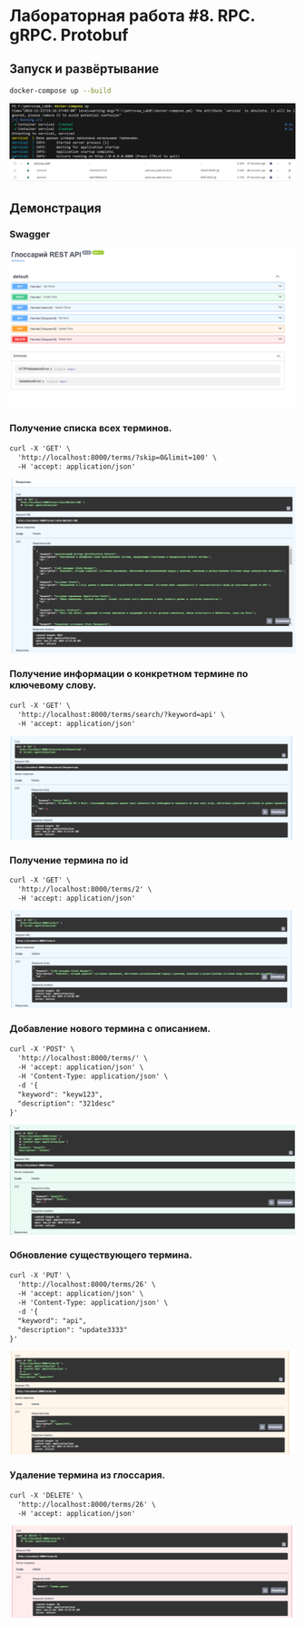 # Лабораторная работа #8. RPC. gRPC. Protobuf

## Запуск и развёртывание

```bash
docker-compose up --build
```
![alt text](1.jpg)
![alt text](2.jpg)
## Демонстрация
### Swagger
![alt text](3.jpg)

### Получение списка всех терминов.

```
curl -X 'GET' \
  'http://localhost:8000/terms/?skip=0&limit=100' \
  -H 'accept: application/json'
```
![alt text](4.jpg)



### Получение информации о конкретном термине по ключевому слову.


``` 
curl -X 'GET' \
  'http://localhost:8000/terms/search/?keyword=api' \
  -H 'accept: application/json'
```
![alt text](5.jpg)

### Получение термина по id

```
curl -X 'GET' \
  'http://localhost:8000/terms/2' \
  -H 'accept: application/json'
```
![alt text](6.jpg)

### Добавление нового термина с описанием.
```
curl -X 'POST' \
  'http://localhost:8000/terms/' \
  -H 'accept: application/json' \
  -H 'Content-Type: application/json' \
  -d '{
  "keyword": "keyw123",
  "description": "321desc"
}'
```
![alt text](7.jpg)
### Обновление существующего термина.

```
curl -X 'PUT' \
  'http://localhost:8000/terms/26' \
  -H 'accept: application/json' \
  -H 'Content-Type: application/json' \
  -d '{
  "keyword": "api",
  "description": "update3333"
}'
```
![alt text](8.jpg)

### Удаление термина из глоссария.

``` 
curl -X 'DELETE' \
  'http://localhost:8000/terms/26' \
  -H 'accept: application/json'
```

![alt text](9.jpg)
